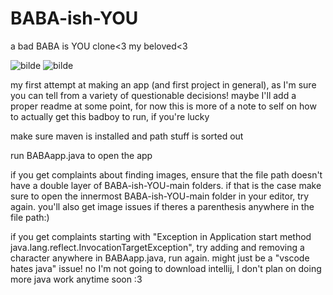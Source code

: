 # BABA-ish-YOU
a bad BABA is YOU clone&lt;3 my beloved&lt;3

![bilde](https://github.com/taehjelp/BABA-ish-YOU/assets/70016791/6a0f498c-117d-43d8-ada4-64bbd5ec81f3) ![bilde](https://github.com/taehjelp/BABA-ish-YOU/assets/70016791/5d39fabb-e130-454e-ba77-1eb716b4316d) 

my first attempt at making an app (and first project in general), as I'm sure you can tell from a variety of questionable decisions! 
maybe I'll add a proper readme at some point, for now this is more of a note to self on how to actually get this badboy to run, if you're lucky

make sure maven is installed and path stuff is sorted out

run BABAapp.java to open the app

if you get complaints about finding images, ensure that the file path doesn't have a double layer of BABA-ish-YOU-main folders. if that is the case make sure to open the innermost BABA-ish-YOU-main folder in your editor, try again. you'll also get image issues if theres a parenthesis anywhere in the file path:)

if you get complaints starting with "Exception in Application start method
java.lang.reflect.InvocationTargetException", try adding and removing a character anywhere in BABAapp.java, run again. might just be a "vscode hates java" issue! no I'm not going to download intellij, I don't plan on doing more java work anytime soon :3



